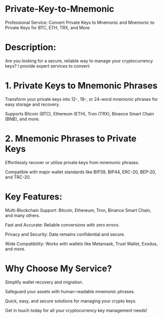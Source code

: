 # Private-Key-to-Mnemonic
Professional Service: Convert Private Keys to Mnemonic and Mnemonic to Private Keys for BTC, ETH, TRX, and More
# Description:
Are you looking for a secure, reliable way to manage your cryptocurrency keys? I provide expert services to convert:

# 1. Private Keys to Mnemonic Phrases

Transform your private keys into 12-, 18-, or 24-word mnemonic phrases for easy storage and recovery.

Supports Bitcoin (BTC), Ethereum (ETH), Tron (TRX), Binance Smart Chain (BNB), and more.



# 2. Mnemonic Phrases to Private Keys

Effortlessly recover or utilize private keys from mnemonic phrases.

Compatible with major wallet standards like BIP39, BIP44, ERC-20, BEP-20, and TRC-20.




# Key Features:

Multi-Blockchain Support: Bitcoin, Ethereum, Tron, Binance Smart Chain, and many others.

Fast and Accurate: Reliable conversions with zero errors.

Privacy and Security: Data remains confidential and secure.

Wide Compatibility: Works with wallets like Metamask, Trust Wallet, Exodus, and more.


# Why Choose My Service?

Simplify wallet recovery and migration.

Safeguard your assets with human-readable mnemonic phrases.

Quick, easy, and secure solutions for managing your crypto keys.


Get in touch today for all your cryptocurrency key management needs!

